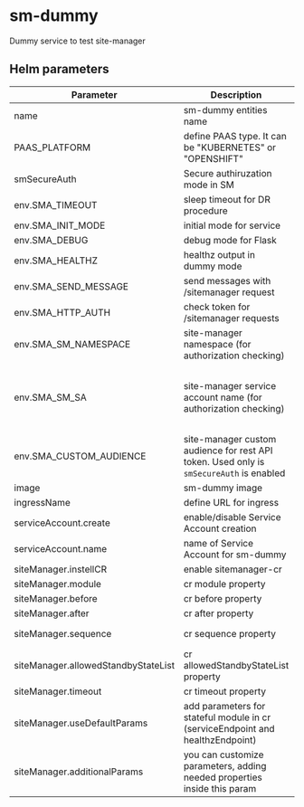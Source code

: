 # sm-dummy

Dummy service to test site-manager

## Helm parameters

| Parameter                           | Description                                                                             | Default value                                                         |
|-------------------------------------|-----------------------------------------------------------------------------------------|-----------------------------------------------------------------------|
| name                                | sm-dummy entities name                                                                  | "sm-dummy"                                                            |
| PAAS_PLATFORM                       | define PAAS type. It can be "KUBERNETES" or "OPENSHIFT"                                 | "KUBERNETES"                                                          |
| smSecureAuth                        | Secure authiruzation mode in SM                                                         | false                                                                 |
| env.SMA_TIMEOUT                     | sleep timeout for DR procedure                                                          | 15                                                                    |
| env.SMA_INIT_MODE                   | initial mode for service                                                                | "active"                                                              |
| env.SMA_DEBUG                       | debug mode for Flask                                                                    | True                                                                  |
| env.SMA_HEALTHZ                     | healthz output in dummy mode                                                            | "up"                                                                  |
| env.SMA_SEND_MESSAGE                | send messages with /sitemanager request                                                 | True                                                                  |
| env.SMA_HTTP_AUTH                   | check token for /sitemanager requests                                                   | True                                                                  |
| env.SMA_SM_NAMESPACE                | site-manager namespace (for authorization checking)                                     | "site-manager"                                                        |
| env.SMA_SM_SA                       | site-manager service account name (for authorization checking)                          | "site-manager-sa" if `smSecureAuth` is enabled. Overvise `sm-auth-sa` |
| env.SMA_CUSTOM_AUDIENCE             | site-manager custom audience for rest API token. Used only is `smSecureAuth` is enabled | ""                                                                    |
| image                               | sm-dummy image                                                                          |                                                                       |
| ingressName                         | define URL for ingress                                                                  |                                                                       |
| serviceAccount.create               | enable/disable Service Account creation                                                 | true                                                                  |
| serviceAccount.name                 | name of Service Account for sm-dummy                                                    | "sm-dummy-sa"                                                         |
| siteManager.instellCR               | enable sitemanager-cr                                                                   | True                                                                  |
| siteManager.module                  | cr module property                                                                      | "stateful"                                                            |
| siteManager.before                  | cr before property                                                                      | []                                                                    |
| siteManager.after                   | cr after property                                                                       | []                                                                    |
| siteManager.sequence                | cr sequence property                                                                    | ["standby", "active"]                                                 |
| siteManager.allowedStandbyStateList | cr allowedStandbyStateList property                                                     | ["up"]                                                                |
| siteManager.timeout                 | cr timeout property                                                                     | 180                                                                   |
| siteManager.useDefaultParams        | add parameters for stateful module in cr (serviceEndpoint and healthzEndpoint)          | True                                                                  |
| siteManager.additionalParams        | you can customize parameters, adding needed properties inside this param                |                                                                       |
